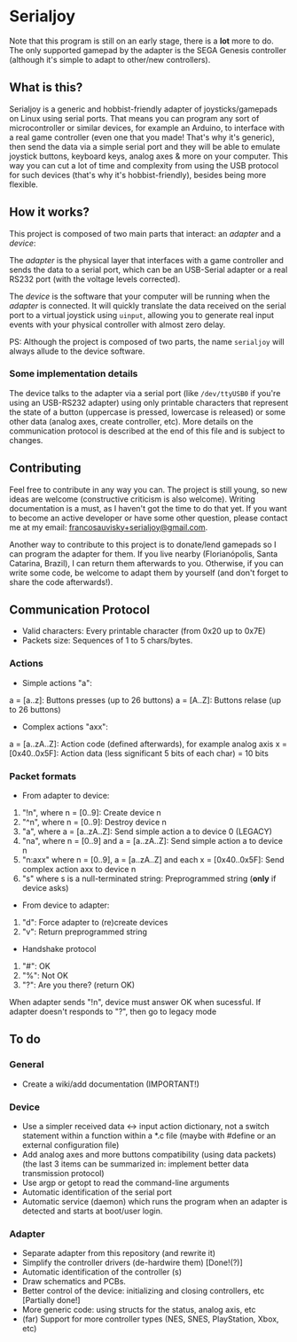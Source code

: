 # Serialjoy

Note that this program is still on an early stage, there is a **lot** more to do. The only supported gamepad by the adapter is the SEGA Genesis controller (although it's simple to adapt to other/new controllers).

## What is this?

Serialjoy is a generic and hobbist-friendly adapter of joysticks/gamepads on Linux using serial ports. That means you can program any sort of microcontroller or similar devices, for example an Arduino, to interface with a real game controller (even one that you made! That's why it's generic), then send the data via a simple serial port and they will be able to emulate joystick buttons, keyboard keys, analog axes & more on your computer. This way you can cut a lot of time and complexity from using the USB protocol for such devices (that's why it's hobbist-friendly), besides being more flexible.

## How it works?

This project is composed of two main parts that interact: an *adapter* and a *device*:

The *adapter* is the physical layer that interfaces with a game controller and sends the data to a serial port, which can be an USB-Serial adapter or a real RS232 port (with the voltage levels corrected).

The *device* is the software that your computer will be running when the *adapter* is connected. It will quickly translate the data received on the serial port to a virtual joystick using `uinput`, allowing you to generate real input events with your physical controller with almost zero delay.

PS: Although the project is composed of two parts, the name `serialjoy` will always allude to the device software.

### Some implementation details

The device talks to the adapter via a serial port (like `/dev/ttyUSB0` if you're using an USB-RS232 adapter) using only printable characters that represent the state of a button (uppercase is pressed, lowercase is released) or some other data (analog axes, create controller, etc). More details on the communication protocol is described at the end of this file and is subject to changes.

## Contributing

Feel free to contribute in any way you can. The project is still young, so new ideas are welcome (constructive criticism is also welcome). Writing documentation is a must, as I haven't got the time to do that yet. If you want to become an active developer or have some other question, please contact me at my email: [francosauvisky+serialjoy@gmail.com](mailto:francosauvisky+serialjoy@gmail.com).

Another way to contribute to this project is to donate/lend gamepads so I can program the adapter for them. If you live nearby (Florianópolis, Santa Catarina, Brazil), I can return them afterwards to you. Otherwise, if you can write some code, be welcome to adapt them by yourself (and don't forget to share the code afterwards!).

## Communication Protocol

- Valid characters: Every printable character (from 0x20 up to 0x7E)
- Packets size: Sequences of 1 to 5 chars/bytes.

### Actions

- Simple actions "a":

a = [a..z]: Buttons presses (up to 26 buttons)
a = [A..Z]: Buttons relase (up to 26 buttons)

- Complex actions "axx":

a = [a..zA..Z]: Action code (defined afterwards), for example analog axis
x = [0x40..0x5F]: Action data (less significant 5 bits of each char) = 10 bits

### Packet formats

- From adapter to device:
1. "!n", where n = [0..9]: Create device n
2. "^n", where n = [0..9]: Destroy device n
3. "a", where a = [a..zA..Z]: Send simple action a to device 0 (LEGACY)
4. "na", where n = [0..9] and a = [a..zA..Z]: Send simple action a to device n
5. "n:axx" where n = [0..9], a = [a..zA..Z] and each x = [0x40..0x5F]: Send complex action axx to device n
6. "s" where s is a null-terminated string: Preprogrammed string (**only** if device asks)

- From device to adapter:
1. "d": Force adapter to (re)create devices
2. "v": Return preprogrammed string

- Handshake protocol
1. "#": OK
2. "%": Not OK
3. "?": Are you there? (return OK)

When adapter sends "!n", device must answer OK when sucessful.
If adapter doesn't responds to "?", then go to legacy mode

## To do

### General

- Create a wiki/add documentation (IMPORTANT!)

### Device

- Use a simpler received data <-> input action dictionary, not a switch statement within a function within a *.c file (maybe with #define or an external configuration file)
- Add analog axes and more buttons compatibility (using data packets)
(the last 3 items can be summarized in: implement better data transmission protocol)
- Use argp or getopt to read the command-line arguments
- Automatic identification of the serial port
- Automatic service (daemon) which runs the program when an adapter is detected and starts at boot/user login.

### Adapter

- Separate adapter from this repository (and rewrite it)
- Simplify the controller drivers (de-hardwire them) [Done!(?)]
- Automatic identification of the controller (s)
- Draw schematics and PCBs.
- Better control of the device: initializing and closing controllers, etc [Partially done!]
- More generic code: using structs for the status, analog axis, etc
- (far) Support for more controller types (NES, SNES, PlayStation, Xbox, etc)
